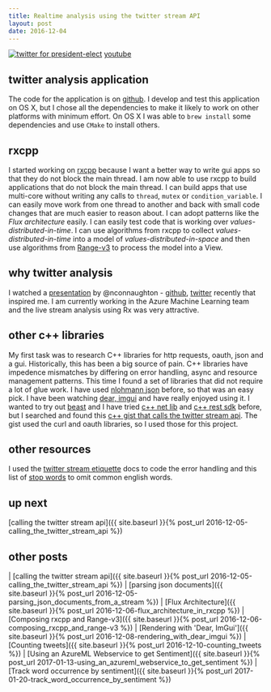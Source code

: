 ```yaml
---
title: Realtime analysis using the twitter stream API
layout: post
date: 2016-12-04
---
```


[![twitter for president-elect](/assets/twitter_analysis_president_elect.gif)](https://www.youtube.com/watch?v=QFcy-jQpvBg)
[youtube](https://www.youtube.com/watch?v=QFcy-jQpvBg)

## twitter analysis application
The code for the application is on [github](https://github.com/kirkshoop/twitter). I develop and test this application on OS X, but I chose all the dependencies to make it likely to work on other platforms with minimum effort. On OS X I was able to `brew install` some dependencies and use `CMake` to install others.

## rxcpp
I started working on [rxcpp](https://github.com/Reactive-Extensions/RxCpp) because I want a better way to write gui apps so that they do not block the main thread. I am now able to use rxcpp to build applications that do not block the main thread. I can build apps that use multi-core without writing any calls to `thread`, `mutex` or `condition_variable`. I can easily move work from one thread to another and back with small code changes that are much easier to reason about. I can adopt patterns like the _Flux architecture_ easily. I can easily test code that is working over _values-distributed-in-time_. I can use algorithms from rxcpp to collect _values-distributed-in-time_ into a model of _values-distributed-in-space_ and then use algorithms from [Range-v3](https://github.com/ericniebler/range-v3) to process the model into a View.

## why twitter analysis
I watched a [presentation](https://blog.niallconnaughton.com/2016/10/25/ndc-sydney-talk/) by @nconnaughton - [github](https://github.com/NiallConnaughton/rx-realtime-twitter), [twitter](https://twitter.com/nconnaughton) recently that inspired me. I am currently working in the Azure Machine Learning team and the live stream analysis using Rx was very attractive.

## other c++ libraries
My first task was to research C++ libraries for http requests, oauth, json and a gui. Historically, this has been a big source of pain. C++ libraries have impedence mismatches by differing on error handling, async and resource management patterns. This time I found a set of libraries that did not require a lot of glue work.
I have used [nlohmann json](https://github.com/nlohmann/json) before, so that was an easy pick.
I have been watching [dear, imgui](https://github.com/ocornut/imgui) and have really enjoyed using it.
I wanted to try out [beast](https://github.com/vinniefalco/Beast) and I have tried [c++ net lib](https://github.com/cpp-netlib/cpp-netlib) and [c++ rest sdk](https://github.com/Microsoft/cpprestsdk) before, but I searched and found this [c++ gist that calls the twitter stream api](https://gist.github.com/komasaru/9c78a278f6916548f146). The gist used the curl and oauth libraries, so I used those for this project.

## other resources
I used the [twitter stream etiquette](https://dev.twitter.com/streaming/overview/connecting) docs to code the error handling and this list of [stop words](http://xpo6.com/list-of-english-stop-words/) to omit common english words.

## up next
[calling the twitter stream api]({{ site.baseurl }}{% post_url 2016-12-05-calling_the_twitter_stream_api %})

## other posts
| [calling the twitter stream api]({{ site.baseurl }}{% post_url 2016-12-05-calling_the_twitter_stream_api %})
| [parsing json documents]({{ site.baseurl }}{% post_url 2016-12-05-parsing_json_documents_from_a_stream %}) 
| [Flux Architecture]({{ site.baseurl }}{% post_url 2016-12-06-flux_architecture_in_rxcpp %})
| [Composing rxcpp and Range-v3]({{ site.baseurl }}{% post_url 2016-12-06-composing_rxcpp_and_range-v3 %}) 
| [Rendering with 'Dear, ImGui']({{ site.baseurl }}{% post_url 2016-12-08-rendering_with_dear_imgui %}) 
| [Counting tweets]({{ site.baseurl }}{% post_url 2016-12-10-counting_tweets %})
| [Using an AzureML Webservice to get Sentiment]({{ site.baseurl }}{% post_url 2017-01-13-using_an_azureml_webservice_to_get_sentiment %})
| [Track word occurrence by sentiment]({{ site.baseurl }}{% post_url 2017-01-20-track_word_occurrence_by_sentiment %})
